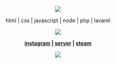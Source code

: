 <p align="center">  
<img src="https://i.pinimg.com/originals/b6/2b/d6/b62bd653a5ea86726d1b28b9cfc9916d.gif">
</p>
<p align="center">
html | css | javascript | node | php | lavarel
<p align="center">
  <img src="https://discord.c99.nl/widget/theme-4/295409557419720704.png"/>
</p>
<p align="center">
  <strong> <a href="instagram.com/_lucca111">instagram</a> | <a href="http://discord.gg/9BjskC7uj4">server</a> | <a href="steamcommunity.com/id/holdlucjk">steam</a> </strong>
<p align="center">
    <img src="https://komarev.com/ghpvc/?username=hodlucjk&color=gray"/>
